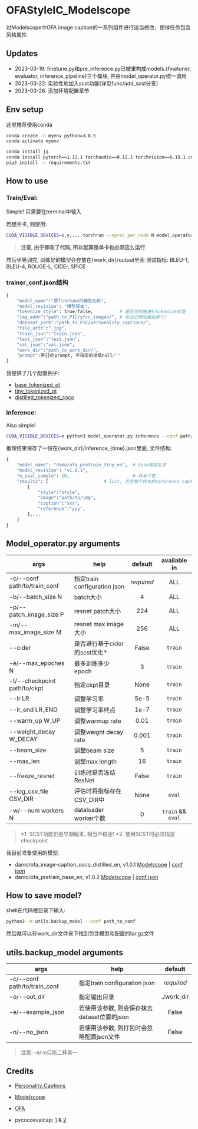 # OFAStyleIC_Modelscope
对Modelscope中OFA image caption的一系列组件进行适当修改，使得任务包含风格属性

## Updates
- 2023-03-19: finetune.py和pre_inference.py已被重构成models.{finetuner, evaluator, inference_pipeline}三个模块, 并由model_operator.py统一调用
- 2023-03-22: 实验性地加入scst功能(详见func/add_scst分支)
- 2023-03-26: 添加环境配置章节

## Env setup
这里推荐使用conda
```sh
conda create -n myenv python=3.8.5
conda activate myenv

conda install jq
conda install pytorch==1.12.1 torchaudio==0.12.1 torchvision==0.13.1 cudatoolkit=10.2 -c pytorch
pip3 install -r requirements.txt
```

## How to use
### Train/Eval:
Simple! 只需要在terminal中输入

若想并卡, 则使用:
```sh
CUDA_VISIBLE_DEVICES=x,y,... torchrun --nproc_per_node N model_operator.py train/eval --conf path/to/conf.json
```
> **注意, 由于修改了代码, 所以就算是单卡也必须这么运行**


然后坐等训完, 训练好的模型会存放在{work_dir}/output里面
测试指标: BLEU-1, BLEU-4, ROUGE-L, CIDEr, SPICE


### trainer_conf.json结构
```py
{
    "model_name":"要finetune的模型名称",
    "model_revision": "模型版本",
    "tokenize_style": true/false,          # 是否对风格进行tokenize处理
    "img_addr":"path_to_PIC/yfcc_images/", # 务必记得加最后那个/
    "dataset_path":"path_to_PIC/personality_captions/",
    "file_attr":".jpg",
    "train_json":"train.json",
    "test_json":"test.json",
    "val_json":"val.json",
    "work_dir":"path_to_work_dir/",
    "prompt":带{}的prompt, 不指定的话填null/""
}
```
我提供了几个配置例子:
- [base_tokenized_pt](conf_examples/base_tokenized_pt.json)
- [tiny_tokenized_pt](conf_examples/tiny_tokenized_pt.json)
- [distilled_tokenized_coco](conf_examples/distilled_tokenized_coco.json)

### Inference:
Also simple! 
```sh
CUDA_VISIBLE_DEVICES=x python3 model_operator.py inference --conf path/to/conf.json
```


推理结果保存了一份在{work_dir}/inference_{time}.json里面, 文件结构:
```python
{
    "model_name": "damo/ofa_pretrain_tiny_en",  # base模型名字
    "model_revision": "v1.0.1",
    "n_eval_sample": 10,                        # 样本个数
    "results": [                     # list, 包含每个样本的reference cap和生成cap
        {
            "style":"Style",
            "image":"path/to/img",
            "caption":"xxx",
            "reference":"yyy",
        },...
    ]
}
```

## Model_operator.py arguments
| args                         | help                       | default    | available in          |
|------------------------------|----------------------------|:----------:|:---------------------:|
| -c/--conf path/to/train_conf | 指定train configuration json | *required* | ALL                   |
| -b/--batch_size N            | batch大小                    | 4          | ALL                   |
| -p/--patch_image_size P      | resnet patch大小             | 224        | ALL                   |
| -m/--max_image_size M        | resnet max image大小         | 256        | ALL                   |
| --cider                      | 是否进行基于cider的scst优化*        | False      | ``train``             |
| -e/--max_epoches N           | 最多训练多少epoch                | 3          | ``train``             |
| -t/--checkpoint path/to/ckpt | 指定ckpt目录                   | None       | ``train``             |
| --lr LR                      | 调整学习率                      | 5e-5       | ``train``             |
| --lr_end LR_END              | 调整学习率终点                    | 1e-7       | ``train``             |
| --warm_up W_UP               | 调整warmup rate              | 0.01       | ``train``             |
| --weight_decay W_DECAY       | 调整weight decay rate        | 0.001      | ``train``             |
| --beam_size                  | 调整beam size                | 5          | ``train``             |
| --max_len                    | 调整max length               | 16         | ``train``             |
| --freeze_resnet              | 训练时是否冻结ResNet              | False      | ``train``             |
| --log_csv_file CSV_DIR       | 评估时将指标存在CSV_DIR中           | None       | ``eval``              |
| -w/--num workers N           | dataloader worker个数        | 0          | ``train`` && ``eval`` |
> *1: SCST功能仍是早期版本, 相当不稳定!
> *2: 使用SCST时必须指定checkpoint 

我目前准备使用的模型:
- damo/ofa_image-caption_coco_distilled_en, v1.0.1  [Modelscope](https://modelscope.cn/models/damo/ofa_image-caption_coco_distilled_en/summary)  |  [conf json](conf_examples/distilled_tokenized.json)
- damo/ofa_pretrain_base_en, v1.0.2  [Modelscope](https://modelscope.cn/models/damo/ofa_pretrain_base_en/summary)  |  [conf json](conf/base_tokenized.json)


## How to save model?
shell在代码根目录下输入: 
```sh
python3 -m utils.backup_model --conf path_to_conf
```
然后就可以在work_dir文件夹下找到包含模型和配置的tar.gz文件

## utils.backup_model arguments
| args                         | help                         | default          |
|------------------------------|------------------------------|:------------------:|
| -c/--conf path/to/train_conf | 指定train configuration json   | *required* |
| -o/--out_dir                 | 指定输出目录                       | ./work_dir       |
| -e/--example_json            | 若使用该参数, 则会保存抹去dataset位置的json | False            |
| -n/--no_json                 | 若使用该参数, 则打包时会忽略配置json文件      | False            |

> 注意: -e/-n只能二择其一


## Credits
- [Personality_Captions](https://openaccess.thecvf.com/content_CVPR_2019/html/Shuster_Engaging_Image_Captioning_via_Personality_CVPR_2019_paper.html)

- [Modelscope](https://modelscope.cn)

- [OFA](https://github.com/OFA-Sys/OFA)

- pycocoevalcap: [1](https://github.com/salaniz/pycocoevalcap)  &  [2](https://github.com/tylin/coco-caption)

